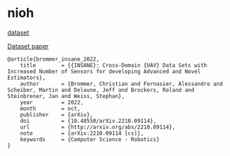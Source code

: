 # nioh

[dataset](https://www.aau.at/en/smart-systems-technologies/control-of-networked-systems/datasets/insane-dataset/)


[Dataset paper](https://www.aau.at/wp-content/uploads/2022/10/brommer_insane_dataset.pdf)

```
@article{brommer_insane_2022,
	title        = {{INSANE}: Cross-Domain {UAV} Data Sets with Increased Number of Sensors for developing Advanced and Novel Estimators},
	author       = {Brommer, Christian and Fornasier, Alessandro and Scheiber, Martin and Delaune, Jeff and Brockers, Roland and Steinbrener, Jan and Weiss, Stephan},
	year         = 2022,
	month        = oct,
	publisher    = {arXiv},
	doi          = {10.48550/arXiv.2210.09114},
	url          = {http://arxiv.org/abs/2210.09114},
	note         = {arXiv:2210.09114 [cs]},
	keywords     = {Computer Science - Robotics}
}
```
